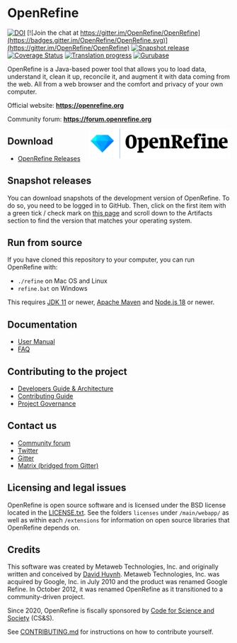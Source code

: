 # OpenRefine

[![DOI](https://zenodo.org/badge/6220644.svg)](https://zenodo.org/badge/latestdoi/6220644)
[![Join the chat at https://gitter.im/OpenRefine/OpenRefine](https://badges.gitter.im/OpenRefine/OpenRefine.svg)](https://gitter.im/OpenRefine/OpenRefine)
[![Snapshot release](https://github.com/OpenRefine/OpenRefine/actions/workflows/snapshot_release.yml/badge.svg)](https://github.com/OpenRefine/OpenRefine/actions/workflows/snapshot_release.yml) [![Coverage Status](https://coveralls.io/repos/github/OpenRefine/OpenRefine/badge.svg?branch=master)](https://coveralls.io/github/OpenRefine/OpenRefine?branch=master) [![Translation progress](https://hosted.weblate.org/widgets/openrefine/-/svg-badge.svg)](https://hosted.weblate.org/engage/openrefine/?utm_source=widget) [![Gurubase](https://img.shields.io/badge/Gurubase-Ask%20OpenRefine%20Guru-006BFF)](https://gurubase.io/g/openrefine)

OpenRefine is a Java-based power tool that allows you to load data, understand it,
clean it up, reconcile it, and augment it with data coming from
the web. All from a web browser and the comfort and privacy of your own computer.

Official website: **https://openrefine.org**

Community forum: **https://forum.openrefine.org**

[<img src="https://github.com/OpenRefine/OpenRefine/blob/master/graphics/icon/open-refine-320px.png" align="right">](https://openrefine.org)

## Download

* [OpenRefine Releases](https://github.com/OpenRefine/OpenRefine/releases)

## Snapshot releases

You can download snapshots of the development version of OpenRefine.
To do so, you need to be logged in to GitHub. Then, click on the first item with a green tick / check mark on [this page](https://github.com/OpenRefine/OpenRefine/actions/workflows/snapshot_release.yml) and scroll down to the Artifacts section to find the version that matches your operating system.

## Run from source

If you have cloned this repository to your computer, you can run OpenRefine with:

* `./refine` on Mac OS and Linux
* `refine.bat` on Windows

This requires [JDK 11](https://adoptium.net/) or newer, [Apache Maven](https://maven.apache.org/) and [Node.js 18](https://nodejs.org/) or newer.

## Documentation

* [User Manual](https://openrefine.org/docs)
* [FAQ](https://github.com/OpenRefine/OpenRefine/wiki/FAQ)

## Contributing to the project

* [Developers Guide & Architecture](https://github.com/OpenRefine/OpenRefine/wiki/Documentation-For-Developers)
* [Contributing Guide](https://github.com/OpenRefine/OpenRefine/blob/master/CONTRIBUTING.md)
* [Project Governance](https://github.com/OpenRefine/OpenRefine/blob/master/GOVERNANCE.md)

## Contact us

* [Community forum](https://forum.openrefine.org)
* [Twitter](https://www.twitter.com/openrefine)
* [Gitter](https://gitter.im/OpenRefine/OpenRefine)
* [Matrix (bridged from Gitter)](https://matrix.to/#/#OpenRefine_OpenRefine:gitter.im)

## Licensing and legal issues

OpenRefine is open source software and is licensed under the BSD license located in the [LICENSE.txt](LICENSE.txt). See the folders `licenses` under `/main/webapp/` as well as within each `/extensions` for information on open source libraries that OpenRefine depends on.

## Credits

This software was created by Metaweb Technologies, Inc. and originally written and conceived by [David Huynh](https://github.com/dfhuynh). Metaweb Technologies, Inc. was acquired by Google, Inc. in July 2010 and the product was renamed Google Refine. In October 2012, it was renamed OpenRefine as it transitioned to a community-driven project.

Since 2020, OpenRefine is fiscally sponsored by [Code for Science and Society](https://www.codeforsociety.org/) (CS&S).

See [CONTRIBUTING.md](./CONTRIBUTING.md) for instructions on how to contribute yourself.
